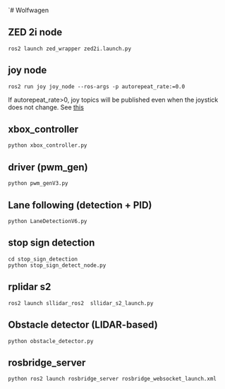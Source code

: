`# Wolfwagen

## ZED 2i node
```shell
ros2 launch zed_wrapper zed2i.launch.py
```

## joy node
```shell
ros2 run joy joy_node --ros-args -p autorepeat_rate:=0.0
```
If autorepeat_rate>0, joy topics will be published even when the joystick does not change. 
See [this](https://index.ros.org/p/joy/)

## xbox_controller
```shell
python xbox_controller.py
```

## driver (pwm_gen)
```shell
python pwm_genV3.py
```

## Lane following (detection + PID)
```shell
python LaneDetectionV6.py
```

## stop sign detection
```shell
cd stop_sign_detection
python stop_sign_detect_node.py 
```

## rplidar s2
```shell
ros2 launch sllidar_ros2  sllidar_s2_launch.py
```

## Obstacle detector (LIDAR-based)
```shell
python obstacle_detector.py 
```

## rosbridge_server 
```shell
python ros2 launch rosbridge_server rosbridge_websocket_launch.xml
```
